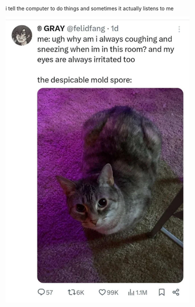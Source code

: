 i tell the computer to do things and sometimes it actually listens to me
<!--START_SECTION:update_image-->
<img src=https://raw.githubusercontent.com/sneakykestrel/sneakykestrel/main/.github/images/the-despicable-mold-spore.png height="" width="" align=left alt=kitty />
<!--END_SECTION:update_image-->

